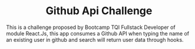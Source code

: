 <h1 align="center">Github Api Challenge</h1>

<p>This is a challenge proposed by Bootcamp TQI Fullstack Developer of module React.Js, this app consumes a Github API when typing the name of an existing user in github and search will return user data through hooks.</p>
